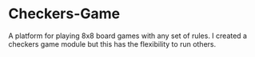 # Checkers-Game
A platform for playing 8x8 board games with any set of rules. I created a checkers game module but this has the flexibility to run others.
